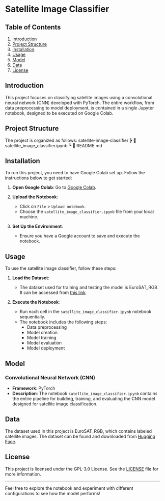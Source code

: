 # Satellite Image Classifier

## Table of Contents
1. [Introduction](#introduction)
2. [Project Structure](#project-structure)
3. [Installation](#installation)
4. [Usage](#usage)
5. [Model](#model)
6. [Data](#data)
7. [License](#license)

## Introduction
This project focuses on classifying satellite images using a convolutional neural network (CNN) developed with PyTorch. The entire workflow, from data preprocessing to model deployment, is contained in a single Jupyter notebook, designed to be executed on Google Colab.

## Project Structure
The project is organized as follows:
satellite-image-classifier
┣ 📜 satellite_image_classifier.ipynb
┗ 📜 README.md


## Installation
To run this project, you need to have Google Colab set up. Follow the instructions below to get started:

1. **Open Google Colab**: Go to [Google Colab](https://colab.research.google.com/).

2. **Upload the Notebook**:
   - Click on `File` > `Upload notebook`.
   - Choose the `satellite_image_classifier.ipynb` file from your local machine.

3. **Set Up the Environment**:
   - Ensure you have a Google account to save and execute the notebook.

## Usage
To use the satellite image classifier, follow these steps:

1. **Load the Dataset**:
   - The dataset used for training and testing the model is EuroSAT_RGB. It can be accessed from [this link](https://huggingface.co/datasets/blanchon/EuroSAT_RGB).

2. **Execute the Notebook**:
   - Run each cell in the `satellite_image_classifier.ipynb` notebook sequentially.
   - The notebook includes the following steps:
     - Data preprocessing
     - Model creation
     - Model training
     - Model evaluation
     - Model deployment

## Model
### Convolutional Neural Network (CNN)
- **Framework**: PyTorch
- **Description**: The notebook `satellite_image_classifier.ipynb` contains the entire pipeline for building, training, and evaluating the CNN model designed for satellite image classification.

## Data
The dataset used in this project is EuroSAT_RGB, which contains labeled satellite images. The dataset can be found and downloaded from [Hugging Face](https://huggingface.co/datasets/blanchon/EuroSAT_RGB).

## License
This project is licensed under the GPL-3.0 License. See the [LICENSE](https://www.gnu.org/licenses/gpl-3.0.en.html) file for more information.

---

Feel free to explore the notebook and experiment with different configurations to see how the model performs!
